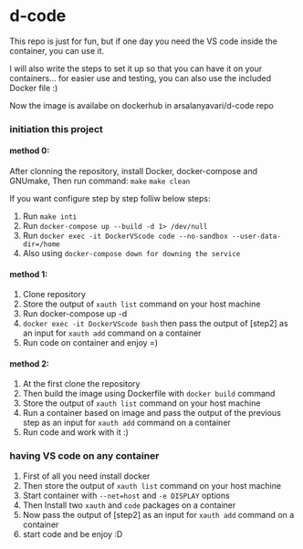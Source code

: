 # d-code
This repo is just for fun, but if one day you need the VS code inside the container, you can use it.

I will also write the steps to set it up so that you can have it on your containers... for easier use and testing, you can also use the included Docker file :)

Now the image is availabe on dockerhub in arsalanyavari/d-code repo


### initiation this project
#### method 0:
After clonning the repository, install Docker, docker-compose and GNUmake,
Then run command: ```make``` ```make clean``` 

If you want configure step by step folliw below steps:
1. Run ```make inti```
2. Run ```docker-compose up --build -d 1> /dev/null```
3. Run ```docker exec -it DockerVScode code --no-sandbox --user-data-dir=/home```
4. Also using ```docker-compose down for downing the service```


#### method 1:
1. Clone repository
2. Store the output of `xauth list` command on your host machine
3. Run docker-compose up -d
4. `docker exec -it DockerVScode bash` then pass the output of [step2] as an input for `xauth add` command on a container
5. Run code on container and enjoy =)

#### method 2:
1. At the first clone the repository
2. Then build the image using Dockerfile with `docker build` command
3. Store the output of `xauth list` command on your host machine
4. Run a container based on image and pass the output of the previous step as an input for `xauth add` command on a container
5. Run code and work with it :)


### having VS code on any container
1. First of all you need install docker 
2. Then store the output of `xauth list` command on your host machine
3. Start container with `--net=host` and `-e DISPLAY` options
4. Then Install two `xauth` and `code` packages on a container
5. Now pass the output of [step2] as an input for `xauth add` command on a container
6. start code and be enjoy :D

